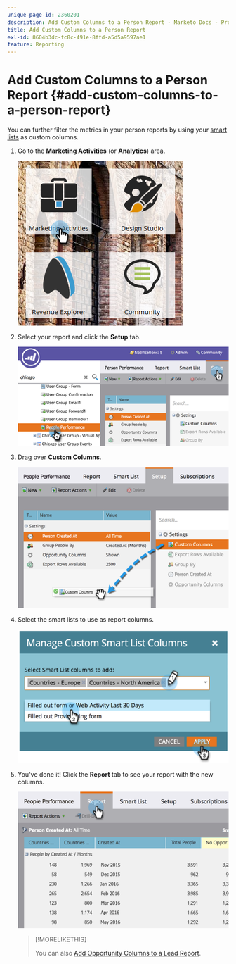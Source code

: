```yaml
---
unique-page-id: 2360201
description: Add Custom Columns to a Person Report - Marketo Docs - Product Documentation
title: Add Custom Columns to a Person Report
exl-id: 8604b3dc-fc8c-491e-8ffd-a5d5a9597ae1
feature: Reporting
---
```

# Add Custom Columns to a Person Report {#add-custom-columns-to-a-person-report}

You can further filter the metrics in your person reports by using your [smart lists](/help/marketo/product-docs/core-marketo-concepts/smart-lists-and-static-lists/understanding-smart-lists.md) as custom columns.

1. Go to the **Marketing Activities** (or **Analytics**) area.

   ![](assets/ma-1.png)

1. Select your report and click the **Setup** tab.

   ![](assets/two-1.png)

1. Drag over **Custom Columns**.

   ![](assets/three-1.png)

1. Select the smart lists to use as report columns.

   ![](assets/image2014-9-16-16-3a39-3a34.png)

1. You've done it! Click the **Report** tab to see your report with the new columns.

   ![](assets/five-1.png)

   >[!MORELIKETHIS]
   >
   >You can also [Add Opportunity Columns to a Lead Report](/help/marketo/product-docs/reporting/basic-reporting/editing-reports/add-opportunity-columns-to-a-lead-report.md).
